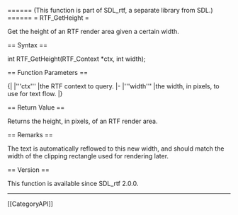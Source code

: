 ====== (This function is part of SDL_rtf, a separate library from SDL.) ======
= RTF_GetHeight =

Get the height of an RTF render area given a certain width.

== Syntax ==

<syntaxhighlight lang='c'>
int RTF_GetHeight(RTF_Context *ctx, int width);
</syntaxhighlight>

== Function Parameters ==

{|
|'''ctx'''
|the RTF context to query.
|-
|'''width'''
|the width, in pixels, to use for text flow.
|}

== Return Value ==

Returns the height, in pixels, of an RTF render area.

== Remarks ==

The text is automatically reflowed to this new width, and should match the
width of the clipping rectangle used for rendering later.

== Version ==

This function is available since SDL_rtf 2.0.0.

----
[[CategoryAPI]]



